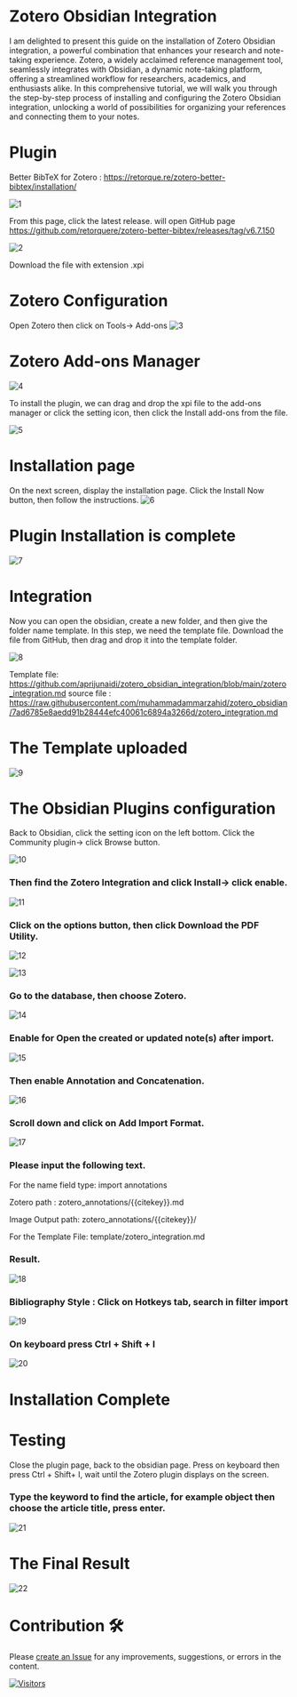 
# Zotero Obsidian Integration

I am delighted to present this guide on the installation of Zotero Obsidian integration, a powerful combination that enhances your research and note-taking experience. Zotero, a widely acclaimed reference management tool, seamlessly integrates with Obsidian, a dynamic note-taking platform, offering a streamlined workflow for researchers, academics, and enthusiasts alike. In this comprehensive tutorial, we will walk you through the step-by-step process of installing and configuring the Zotero Obsidian integration, unlocking a world of possibilities for organizing your references and connecting them to your notes. 

# Plugin
Better BibTeX for Zotero : https://retorque.re/zotero-better-bibtex/installation/

![1](https://github.com/aprijunaidi/zotero_obsidian_integration/assets/7279471/276037ea-06f3-4346-93c5-224fc87772ea)

From this page, click the latest release. will open GitHub page
https://github.com/retorquere/zotero-better-bibtex/releases/tag/v6.7.150

![2](https://github.com/aprijunaidi/zotero_obsidian_integration/assets/7279471/52637b9f-84a6-4666-8a48-2f1552932629)

Download the file with extension .xpi

# Zotero Configuration
Open Zotero then click on Tools-> Add-ons
![3](https://github.com/aprijunaidi/zotero_obsidian_integration/assets/7279471/a7d197b5-ae70-4642-97b5-473405a5d737)

# Zotero Add-ons Manager

![4](https://github.com/aprijunaidi/zotero_obsidian_integration/assets/7279471/04476e57-f76f-4644-9b3f-123b0ed5f096)

To install the plugin, we can drag and drop the xpi file to the add-ons manager or click the setting icon, then click the Install add-ons from the file.

![5](https://github.com/aprijunaidi/zotero_obsidian_integration/assets/7279471/59582cf7-3f6e-4851-8ed7-ec3bf7bb7be9)

# Installation page
On the next screen, display the installation page.
Click the Install Now button, then follow the instructions.
![6](https://github.com/aprijunaidi/zotero_obsidian_integration/assets/7279471/692eb9d5-0822-43d2-ac3c-8d311aa9ac39)

# Plugin Installation is complete
![7](https://github.com/aprijunaidi/zotero_obsidian_integration/assets/7279471/2e6f922c-df3a-44f3-803f-89401a6e83e9)

# Integration
Now you can open the obsidian, create a new folder, and then give the folder name template.
In this step, we need the template file. Download the file from GitHub, then drag and drop it into the template folder.

![8](https://github.com/aprijunaidi/zotero_obsidian_integration/assets/7279471/efb76149-4593-45ca-94af-350a4536edf4)


Template file: https://github.com/aprijunaidi/zotero_obsidian_integration/blob/main/zotero_integration.md
source file : https://raw.githubusercontent.com/muhammadammarzahid/zotero_obsidian/7ad6785e8aedd91b28444efc40061c6894a3266d/zotero_integration.md

# The Template uploaded

![9](https://github.com/aprijunaidi/zotero_obsidian_integration/assets/7279471/a2b6aca4-15f9-476e-a299-f54251cd3e9e)


# The Obsidian Plugins configuration

Back to Obsidian, click the setting icon on the left bottom. Click the Community plugin-> click Browse button.

![10](https://github.com/aprijunaidi/zotero_obsidian_integration/assets/7279471/ea331a13-5dd9-44fd-89e4-58983086a72c)

### Then find the Zotero Integration and click Install-> click enable.
![11](https://github.com/aprijunaidi/zotero_obsidian_integration/assets/7279471/c8cb1f55-c8ea-4f73-b67b-aed323a06ba4)

### Click on the options button, then click Download the PDF Utility.

![12](https://github.com/aprijunaidi/zotero_obsidian_integration/assets/7279471/36aa069a-3933-4f3e-8674-d20350b9d63c)

![13](https://github.com/aprijunaidi/zotero_obsidian_integration/assets/7279471/5669311d-a688-4953-804c-71eaa7b55a18)

### Go to the database, then choose Zotero.
![14](https://github.com/aprijunaidi/zotero_obsidian_integration/assets/7279471/73f75733-f860-4997-8e01-3908d8313347)

### Enable for Open the created or updated note(s) after import.
![15](https://github.com/aprijunaidi/zotero_obsidian_integration/assets/7279471/97fa94e4-2097-4684-bca9-a815f8ecfc4d)

### Then enable Annotation and Concatenation.
![16](https://github.com/aprijunaidi/zotero_obsidian_integration/assets/7279471/f5244101-f24c-4895-bd3d-415bf4b3f77a)

### Scroll down and click on Add Import Format.
![17](https://github.com/aprijunaidi/zotero_obsidian_integration/assets/7279471/73ca725d-9d62-4680-9802-5221168778ec)

### Please input the following text.

For the name field type: import annotations

Zotero path : zotero_annotations/{{citekey}}.md

Image Output path:  zotero_annotations/{{citekey}}/

For the Template File: template/zotero_integration.md

### Result.
![18](https://github.com/aprijunaidi/zotero_obsidian_integration/assets/7279471/3d210f79-d0fb-4603-9457-f614454584a6)


### Bibliography Style : Click on Hotkeys tab, search in filter import
![19](https://github.com/aprijunaidi/zotero_obsidian_integration/assets/7279471/fc97c6da-d6db-42a7-abcd-f3aaf72e85c7)

### On keyboard press Ctrl + Shift + I
![20](https://github.com/aprijunaidi/zotero_obsidian_integration/assets/7279471/57a35ef2-0840-4bd3-8bcd-900c770f057c)

# Installation Complete

# Testing
Close the plugin page, back to the obsidian page.
Press on keyboard then press Ctrl + Shift+ I, wait until the Zotero plugin displays on the screen.

### Type the keyword to find the article, for example object then choose the article title, press enter.

![21](https://github.com/aprijunaidi/zotero_obsidian_integration/assets/7279471/c6e9d622-e3aa-4185-b060-7e2e1c8e8c41)

# The Final Result
![22](https://github.com/aprijunaidi/zotero_obsidian_integration/assets/7279471/10ac2562-db94-4cb9-927a-c36f6d672eb8)

# Contribution :hammer_and_wrench:

Please [create an Issue](https://github.com/aprijunaidi/zotero_obsidian_integration/issues) for any improvements, suggestions, or errors in the content.

[![Visitors](https://api.visitorbadge.io/api/visitors?path=https%3A%2F%2Fgithub.com%2Faprijunaidi%2Fzotero_obsidian_integration&countColor=%23263759&style=plastic)](https://visitorbadge.io/status?path=https%3A%2F%2Fgithub.com%2Faprijunaidi%2Fzotero_obsidian_integration)
